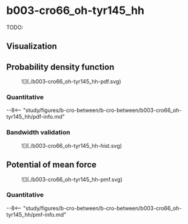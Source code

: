 # b003-cro66_oh-tyr145_hh

TODO:

## Visualization

<div id="b003-view" class="mol-container"></div>

<script>
document.addEventListener('DOMContentLoaded', (event) => {
    const viewer = molstar.Viewer.create('b003-view', {
        layoutIsExpanded: false,
        layoutShowControls: false,
        layoutShowRemoteState: false,
        layoutShowSequence: true,
        layoutShowLog: false,
        layoutShowLeftPanel: false,
        viewportShowExpand: true,
        viewportShowSelectionMode: true,
        viewportShowAnimation: false,
        pdbProvider: 'rcsb',
    }).then(viewer => {
        // viewer.loadStructureFromUrl("/analysis/005-rogfp-glh-md/data/traj/frame_106403.pdb", "pdb");
        viewer.loadSnapshotFromUrl("/misc/002-molstar-states/b003.molj", "molj");
    });
});
</script>

## Probability density function

<figure markdown>
![](./b003-cro66_oh-tyr145_hh-pdf.svg)
</figure>

### Quantitative

--8<-- "study/figures/b-cro-between/b-cro-between/b003-cro66_oh-tyr145_hh/pdf-info.md"

### Bandwidth validation

<figure markdown>
![](./b003-cro66_oh-tyr145_hh-hist.svg)
</figure>

## Potential of mean force

<figure markdown>
![](./b003-cro66_oh-tyr145_hh-pmf.svg)
</figure>

### Quantitative

--8<-- "study/figures/b-cro-between/b-cro-between/b003-cro66_oh-tyr145_hh/pmf-info.md"
